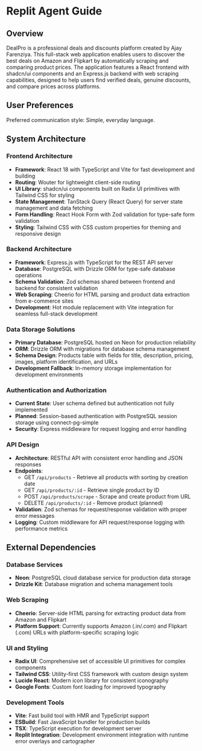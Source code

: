 # Replit Agent Guide

## Overview

DealPro is a professional deals and discounts platform created by Ajay Farenziya. This full-stack web application enables users to discover the best deals on Amazon and Flipkart by automatically scraping and comparing product prices. The application features a React frontend with shadcn/ui components and an Express.js backend with web scraping capabilities, designed to help users find verified deals, genuine discounts, and compare prices across platforms.

## User Preferences

Preferred communication style: Simple, everyday language.

## System Architecture

### Frontend Architecture
- **Framework**: React 18 with TypeScript and Vite for fast development and building
- **Routing**: Wouter for lightweight client-side routing
- **UI Library**: shadcn/ui components built on Radix UI primitives with Tailwind CSS for styling
- **State Management**: TanStack Query (React Query) for server state management and data fetching
- **Form Handling**: React Hook Form with Zod validation for type-safe form validation
- **Styling**: Tailwind CSS with CSS custom properties for theming and responsive design

### Backend Architecture
- **Framework**: Express.js with TypeScript for the REST API server
- **Database**: PostgreSQL with Drizzle ORM for type-safe database operations
- **Schema Validation**: Zod schemas shared between frontend and backend for consistent validation
- **Web Scraping**: Cheerio for HTML parsing and product data extraction from e-commerce sites
- **Development**: Hot module replacement with Vite integration for seamless full-stack development

### Data Storage Solutions
- **Primary Database**: PostgreSQL hosted on Neon for production reliability
- **ORM**: Drizzle ORM with migrations for database schema management
- **Schema Design**: Products table with fields for title, description, pricing, images, platform identification, and URLs
- **Development Fallback**: In-memory storage implementation for development environments

### Authentication and Authorization
- **Current State**: User schema defined but authentication not fully implemented
- **Planned**: Session-based authentication with PostgreSQL session storage using connect-pg-simple
- **Security**: Express middleware for request logging and error handling

### API Design
- **Architecture**: RESTful API with consistent error handling and JSON responses
- **Endpoints**: 
  - GET `/api/products` - Retrieve all products with sorting by creation date
  - GET `/api/products/:id` - Retrieve single product by ID
  - POST `/api/products/scrape` - Scrape and create product from URL
  - DELETE `/api/products/:id` - Remove product (planned)
- **Validation**: Zod schemas for request/response validation with proper error messages
- **Logging**: Custom middleware for API request/response logging with performance metrics

## External Dependencies

### Database Services
- **Neon**: PostgreSQL cloud database service for production data storage
- **Drizzle Kit**: Database migration and schema management tools

### Web Scraping
- **Cheerio**: Server-side HTML parsing for extracting product data from Amazon and Flipkart
- **Platform Support**: Currently supports Amazon (.in/.com) and Flipkart (.com) URLs with platform-specific scraping logic

### UI and Styling
- **Radix UI**: Comprehensive set of accessible UI primitives for complex components
- **Tailwind CSS**: Utility-first CSS framework with custom design system
- **Lucide React**: Modern icon library for consistent iconography
- **Google Fonts**: Custom font loading for improved typography

### Development Tools
- **Vite**: Fast build tool with HMR and TypeScript support
- **ESBuild**: Fast JavaScript bundler for production builds
- **TSX**: TypeScript execution for development server
- **Replit Integration**: Development environment integration with runtime error overlays and cartographer